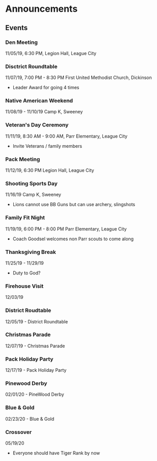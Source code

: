 # Announcements

## Events

### Den Meeting
11/05/19, 6:30 PM, 
Legion Hall, League City

### Disctrict Roundtable
11/07/19, 7:00 PM - 8:30 PM 
First United Methodist Church, Dickinson
   - Leader Award for going 4 times

### Native American Weekend
11/08/19 - 11/10/19
Camp K, Sweeney

### Veteran's Day Ceremony
11/11/19, 8:30 AM - 9:00 AM, 
Parr Elementary, League City
- Invite Veterans / family members

### Pack Meeting
11/12/19, 6:30 PM
Legion Hall, League City

### Shooting Sports Day
11/16/19
Camp K, Sweeney
- Lions cannot use BB Guns but can use archery, slingshots

### Family Fit Night
11/19/19, 6:00 PM - 8:00 PM
Parr Elementary, League City
- Coach Goodsel welcomes non Parr scouts to come along

### Thanksgiving Break
11/25/19 - 11/29/19
- Duty to God?

### Firehouse Visit
12/03/19

### District Roudtable
12/05/19 - District Roundtable

### Christmas Parade
12/07/19 - Christmas Parade

### Pack Holiday Party
12/17/19 - Pack Holiday Party

### Pinewood Derby
02/01/20 - PineWood Derby

### Blue & Gold
02/23/20 - Blue & Gold

### Crossover
05/19/20 
- Everyone should have Tiger Rank by now
